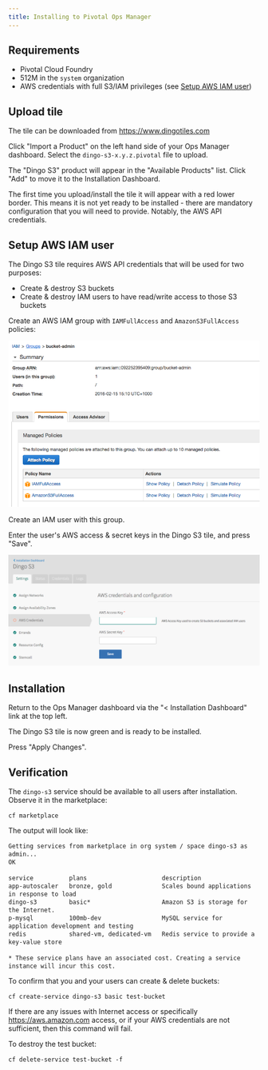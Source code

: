 ```yaml
---
title: Installing to Pivotal Ops Manager
---
```


## <a id="requirements"></a>Requirements

* Pivotal Cloud Foundry
* 512M in the `system` organization
* AWS credentials with full S3/IAM privileges (see <a href="#iam-user">Setup AWS IAM user</a>)

## <a id="upload-tile"></a>Upload tile

The tile can be downloaded from https://www.dingotiles.com

Click "Import a Product" on the left hand side of your Ops Manager dashboard. Select the `dingo-s3-x.y.z.pivotal` file to upload.

The "Dingo S3" product will appear in the "Available Products" list. Click "Add" to move it to the Installation Dashboard.

The first time you upload/install the tile it will appear with a red lower border. This means it is not yet ready to be installed - there are mandatory configuration that you will need to provide. Notably, the AWS API credentials.

## <a id="iam-user"></a>Setup AWS IAM user

The Dingo S3 tile requires AWS API credentials that will be used for two purposes:

* Create & destroy S3 buckets
* Create & destroy IAM users to have read/write access to those S3 buckets

Create an AWS IAM group with `IAMFullAccess` and `AmazonS3FullAccess` policies:

![aws-iam-group](images/aws-iam-group.png)

Create an IAM user with this group.

Enter the user's AWS access & secret keys in the Dingo S3 tile, and press "Save".

![tile-aws-credentials](images/tile-aws-credentials.png)

## <a id="installation"></a>Installation

Return to the Ops Manager dashboard via the "< Installation Dashboard" link at the top left.

The Dingo S3 tile is now green and is ready to be installed.

Press "Apply Changes".

## <a id="verification"></a>Verification

The `dingo-s3` service should be available to all users after installation. Observe it in the marketplace:

```
cf marketplace
```

The output will look like:

```
Getting services from marketplace in org system / space dingo-s3 as admin...
OK

service          plans                     description
app-autoscaler   bronze, gold              Scales bound applications in response to load
dingo-s3         basic*                    Amazon S3 is storage for the Internet.
p-mysql          100mb-dev                 MySQL service for application development and testing
redis            shared-vm, dedicated-vm   Redis service to provide a key-value store

* These service plans have an associated cost. Creating a service instance will incur this cost.
```

To confirm that you and your users can create & delete buckets:

```
cf create-service dingo-s3 basic test-bucket
```

If there are any issues with Internet access or specifically https://aws.amazon.com access, or if your AWS credentials are not sufficient, then this command will fail.

To destroy the test bucket:

```
cf delete-service test-bucket -f
```
